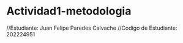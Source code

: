 ﻿# Actividad1-metodologia
//Estudiante: Juan Felipe Paredes Calvache
//Codigo de Estudiante: 202224951
